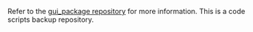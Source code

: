 Refer to the [gui_package repository](https://github.com/ckyb63/ppe_gui_package/blob/main/README.md) for more information. This is a code scripts backup repository. 